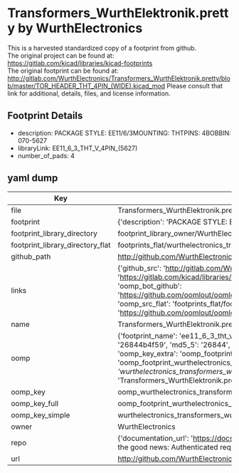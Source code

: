 # Transformers_WurthElektronik.pretty by WurthElectronics  
This is a harvested standardized copy of a footprint from github.  
The original project can be found at:  
https://gitlab.com/kicad/libraries/kicad-footprints  
The original footprint can be found at:
http://gitlab.com/WurthElectronics/Transformers_WurthElektronik.pretty/blob/master/TOR_HEADER_THT_4PIN_(WIDE).kicad_mod
Please consult that link for additional, details, files, and license information.  
## Footprint Details
* description: PACKAGE STYLE: EE11/6/3MOUNTING: THTPINS: 4BOBBIN: 070-5627  
* libraryLink: EE11_6_3_THT_V_4PIN_(5627)  
* number_of_pads: 4  
## yaml dump  
| Key | Value |  
| --- | --- |  
| file | Transformers_WurthElektronik.pretty/EE11_6_3_THT_V_4PIN_(5627).kicad_mod |  
| footprint | {'description': 'PACKAGE STYLE: EE11/6/3MOUNTING: THTPINS: 4BOBBIN: 070-5627', 'libraryLink': 'EE11_6_3_THT_V_4PIN_(5627)', 'number_of_pads': 4} |  
| footprint_library_directory | footprint_library_owner/WurthElectronics_Transformers_WurthElektronik.pretty |  
| footprint_library_directory_flat | footprints_flat/wurthelectronics_transformers_wurthelektronik_ee11_6_3_tht_v_4pin_(5627)/working |  
| github_path | http://github.com/WurthElectronics/Transformers_WurthElektronik.pretty/blob/master/EE11_6_3_THT_V_4PIN_(5627).kicad_mod |  
| links | {'github_src': 'http://gitlab.com/WurthElectronics/Transformers_WurthElektronik.pretty/blob/master/TOR_HEADER_THT_4PIN_(WIDE).kicad_mod', 'github_src_repo': 'https://gitlab.com/kicad/libraries/kicad-footprints', 'oomp_bot': 'footprints/wurthelectronics_transformers_wurthelektronik_ee11_6_3_tht_v_4pin_(5627)/working', 'oomp_bot_github': 'https://github.com/oomlout/oomlout_oomp_footprint_bot/tree/main/footprints/wurthelectronics_transformers_wurthelektronik_ee11_6_3_tht_v_4pin_(5627)/working', 'oomp_src_flat': 'footprints_flat/footprints_flat/wurthelectronics_transformers_wurthelektronik_ee11_6_3_tht_v_4pin_(5627)/working', 'oomp_src_flat_github': 'https://github.com/oomlout/oomlout_oomp_footprint_src/tree/main/footprints_flat/wurthelectronics_transformers_wurthelektronik_ee11_6_3_tht_v_4pin_(5627)/working'} |  
| name | Transformers_WurthElektronik.pretty |  
| oomp | {'footprint_name': 'ee11_6_3_tht_v_4pin_(5627)', 'library_name': 'transformers_wurthelektronik', 'md5': '26844b4f595974e48d631ac2ea8c0203', 'md5_10': '26844b4f59', 'md5_5': '26844', 'md5_6': '26844b', 'oomp_key': 'oomp_wurthelectronics_transformers_wurthelektronik_ee11_6_3_tht_v_4pin_(5627)', 'oomp_key_extra': 'oomp_footprint_wurthelectronics_transformers_wurthelektronik_ee11_6_3_tht_v_4pin_(5627)', 'oomp_key_full': 'oomp_footprint_wurthelectronics_transformers_wurthelektronik_ee11_6_3_tht_v_4pin_(5627)_26844b', 'oomp_key_simple': 'wurthelectronics_transformers_wurthelektronik_ee11_6_3_tht_v_4pin_(5627)', 'original_filename': 'Transformers_WurthElektronik.pretty/EE11_6_3_THT_V_4PIN_(5627).kicad_mod', 'owner_name': 'wurthelectronics'} |  
| oomp_key | oomp_wurthelectronics_transformers_wurthelektronik_ee11_6_3_tht_v_4pin_(5627) |  
| oomp_key_full | oomp_footprint_wurthelectronics_transformers_wurthelektronik_ee11_6_3_tht_v_4pin_(5627) |  
| oomp_key_simple | wurthelectronics_transformers_wurthelektronik_ee11_6_3_tht_v_4pin_(5627) |  
| owner | WurthElectronics |  
| repo | {'documentation_url': 'https://docs.github.com/rest/overview/resources-in-the-rest-api#rate-limiting', 'message': "API rate limit exceeded for 84.66.173.59. (But here's the good news: Authenticated requests get a higher rate limit. Check out the documentation for more details.)"} |  
| url | http://github.com/WurthElectronics/Transformers_WurthElektronik.pretty |  

